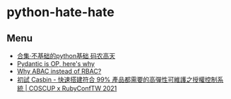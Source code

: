 # python-hate-hate

## Menu
- [合集·不基础的python基础 码农高天](https://space.bilibili.com/245645656/channel/collectiondetail?sid=346060)
- [Pydantic is OP, here's why](https://www.youtube.com/watch?v=t6Cme1WTFCI)
- [Why ABAC instead of RBAC?](https://www.youtube.com/watch?v=WeTUBHHVs9Y)
- [初試 Casbin - 快速搭建符合 99% 產品都需要的高彈性可維護之授權控制系統 | COSCUP x RubyConfTW 2021](https://www.youtube.com/watch?v=kdhCuqUcovg)